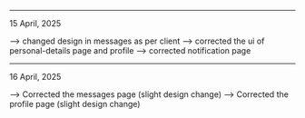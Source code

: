 ___________________________________________________________________

15 April, 2025 

--> changed design in messages as per client 
--> corrected the ui of personal-details page and profile 
--> corrected notification page 

____________________________________________________________________

16 April, 2025

--> Corrected the messages page (slight design change)
--> Corrected the profile page (slight design change)
